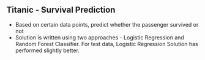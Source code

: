 ## Titanic - Survival Prediction

- Based on certain data points, predict whether the passenger survived or not
- Solution is written using two approaches - Logistic Regression and Random Forest Classifier. For test data, Logistic Regression Solution has performed slightly better.
